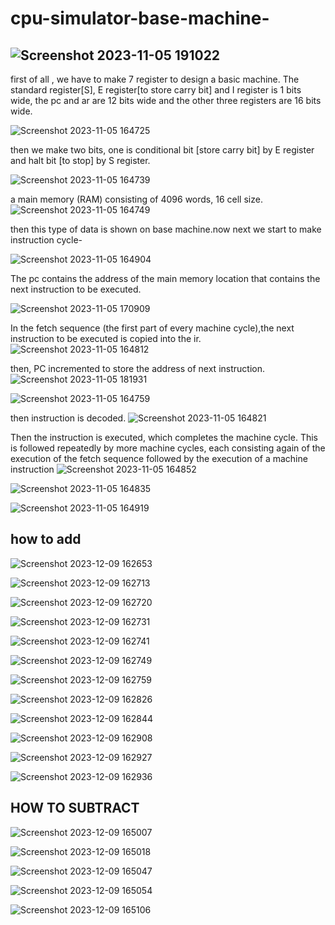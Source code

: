 # cpu-simulator-base-machine-

##  ![Screenshot 2023-11-05 191022](https://github.com/Riyatomar14/cpu-simulator-base-machine-/assets/143107173/216dba24-6895-4251-bc43-0dca5d4e8a7b)

first of all , we have to make 7 register to design a basic machine. The standard register[S], E register[to store carry bit] and I register is 1 bits wide, the pc and ar are 12 bits wide and the other
three registers are 16 bits wide.  
 
![Screenshot 2023-11-05 164725](https://github.com/Riyatomar14/cpu-simulator-base-machine-/assets/143107173/f6033c5e-a346-4019-9c85-0e83d2e8cd08)

then we make two bits, one is conditional bit [store carry bit] by E register and halt bit [to stop] by S register.

![Screenshot 2023-11-05 164739](https://github.com/Riyatomar14/cpu-simulator-base-machine-/assets/143107173/0d5f19d5-a4da-42dd-a84f-39f7b7838815)

a main memory (RAM) consisting of 4096 words, 16 cell size.
![Screenshot 2023-11-05 164749](https://github.com/Riyatomar14/cpu-simulator-base-machine-/assets/143107173/0c0d1509-3e98-4ff8-8231-24c90971a712)

then this type of data is shown on base machine.now next we start to make instruction cycle-

![Screenshot 2023-11-05 164904](https://github.com/Riyatomar14/cpu-simulator-base-machine-/assets/143107173/c42d28f5-d1e8-4339-a15a-af8c07381bd5)

The pc contains the address of the main memory location that contains the next instruction to be executed. 

![Screenshot 2023-11-05 170909](https://github.com/Riyatomar14/cpu-simulator-base-machine-/assets/143107173/85b1afaf-eb81-4e12-b17a-378e5db2dcfc)

In the fetch sequence (the first part of every machine cycle),the next instruction to be executed is copied into the ir.
![Screenshot 2023-11-05 164812](https://github.com/Riyatomar14/cpu-simulator-base-machine-/assets/143107173/58b3ee68-6b05-4295-9924-a599ddb1670d)

then, PC incremented to store the address of next instruction.
![Screenshot 2023-11-05 181931](https://github.com/Riyatomar14/cpu-simulator-base-machine-/assets/143107173/b8bbdc1c-71f4-4215-9a1a-32ae14d58446)

![Screenshot 2023-11-05 164759](https://github.com/Riyatomar14/cpu-simulator-base-machine-/assets/143107173/1e5000ec-5770-4095-8382-1db1d968c7cf)

then instruction is decoded.
![Screenshot 2023-11-05 164821](https://github.com/Riyatomar14/cpu-simulator-base-machine-/assets/143107173/36324d3a-9cf9-45ec-ad7f-0a0bb7b2e7d7)

Then the instruction is executed, which completes the machine cycle. This is followed repeatedly by more machine cycles, each consisting again of the execution of the fetch sequence followed by the execution of a machine instruction
![Screenshot 2023-11-05 164852](https://github.com/Riyatomar14/cpu-simulator-base-machine-/assets/143107173/02c8e331-200b-46e0-b88f-cbfb2021d0cb)

![Screenshot 2023-11-05 164835](https://github.com/Riyatomar14/cpu-simulator-base-machine-/assets/143107173/a04185cf-dd11-4d62-936b-cbd20fb2f987)

![Screenshot 2023-11-05 164919](https://github.com/Riyatomar14/cpu-simulator-base-machine-/assets/143107173/fd23f47a-b24b-49a4-be25-35522c6bc5dd)

## how to add

![Screenshot 2023-12-09 162653](https://github.com/Riyatomar14/cpu-simulator-base-machine-/assets/143107173/63a19c9b-d3da-4b47-a259-8c5e88c2a932)

![Screenshot 2023-12-09 162713](https://github.com/Riyatomar14/cpu-simulator-base-machine-/assets/143107173/f0e491ac-2725-4221-b027-25a9be66bed6)

![Screenshot 2023-12-09 162720](https://github.com/Riyatomar14/cpu-simulator-base-machine-/assets/143107173/4b395005-d920-4af1-920e-2a1c9a5621c6)

![Screenshot 2023-12-09 162731](https://github.com/Riyatomar14/cpu-simulator-base-machine-/assets/143107173/af6c033f-1d52-4e22-8a92-eaad2e4176e1)

![Screenshot 2023-12-09 162741](https://github.com/Riyatomar14/cpu-simulator-base-machine-/assets/143107173/8dd7974e-83d5-40fb-afc5-a1b534b72505)

![Screenshot 2023-12-09 162749](https://github.com/Riyatomar14/cpu-simulator-base-machine-/assets/143107173/cf321d0f-ac56-4f88-9a32-1a52c265f140)

![Screenshot 2023-12-09 162759](https://github.com/Riyatomar14/cpu-simulator-base-machine-/assets/143107173/b9f5d80e-4c4a-46fc-90ee-db4c03210e74)

![Screenshot 2023-12-09 162826](https://github.com/Riyatomar14/cpu-simulator-base-machine-/assets/143107173/4e95d628-389c-40cc-b08c-cc144d398991)

![Screenshot 2023-12-09 162844](https://github.com/Riyatomar14/cpu-simulator-base-machine-/assets/143107173/f5f076fb-ae76-4728-94e3-c382376b0259)

![Screenshot 2023-12-09 162908](https://github.com/Riyatomar14/cpu-simulator-base-machine-/assets/143107173/3d65d3b3-6996-402a-8327-f79f1687a8a1)

![Screenshot 2023-12-09 162927](https://github.com/Riyatomar14/cpu-simulator-base-machine-/assets/143107173/788c314d-7f72-4632-baa3-c71403aaf0b5)

![Screenshot 2023-12-09 162936](https://github.com/Riyatomar14/cpu-simulator-base-machine-/assets/143107173/14930bfb-e542-4a2b-a453-dfad3760ce81)

## HOW TO SUBTRACT

![Screenshot 2023-12-09 165007](https://github.com/Riyatomar14/cpu-simulator-base-machine-/assets/143107173/797dcc54-b13c-402c-996f-9575c8e16e30)

![Screenshot 2023-12-09 165018](https://github.com/Riyatomar14/cpu-simulator-base-machine-/assets/143107173/eb26de58-e060-4663-8c65-0999dfb2aa94)

![Screenshot 2023-12-09 165047](https://github.com/Riyatomar14/cpu-simulator-base-machine-/assets/143107173/f72d6eda-3d37-42ce-a382-7dcab34491a0)

![Screenshot 2023-12-09 165054](https://github.com/Riyatomar14/cpu-simulator-base-machine-/assets/143107173/a8765f9e-653f-4f8e-beaa-247bee98a665)

![Screenshot 2023-12-09 165106](https://github.com/Riyatomar14/cpu-simulator-base-machine-/assets/143107173/ee796b36-ee5f-4b55-b67c-f73c6f00d660)









